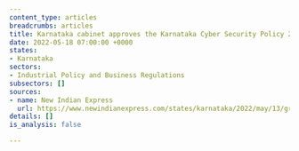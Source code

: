 ```yaml
---
content_type: articles
breadcrumbs: articles
title: Karnataka cabinet approves the Karnataka Cyber Security Policy 2022-27
date: 2022-05-18 07:00:00 +0000
states:
- Karnataka
sectors:
- Industrial Policy and Business Regulations
subsectors: []
sources:
- name: New Indian Express
  url: https://www.newindianexpress.com/states/karnataka/2022/may/13/green-signal-for-karnataka-cyber-security-policy-2452919.html
details: []
is_analysis: false

---
```

